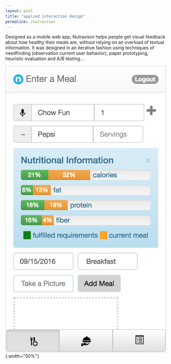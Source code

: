 ```yaml
---
layout: post
title: "applied interaction design"
permalink: /nutravisor
---
```


Designed as a mobile web app, Nutravisor helps people get visual feedback about how healthy their meals are, without relying on an overload of textual information. It was designed in an iterative fashion using techniques of needfinding (observation current user behavior), paper prototyping, heuristic evaluation and A/B testing...

![](/assets/applied/log-a-meal.png){:width="50%"}
<!-- *home page* -->
